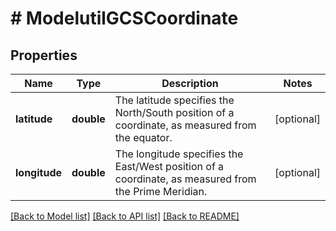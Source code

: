 # # ModelutilGCSCoordinate

## Properties

Name | Type | Description | Notes
------------ | ------------- | ------------- | -------------
**latitude** | **double** | The latitude specifies the North/South position of a coordinate, as measured from the equator. | [optional]
**longitude** | **double** | The longitude specifies the East/West position of a coordinate, as measured from the Prime Meridian. | [optional]

[[Back to Model list]](../../README.md#models) [[Back to API list]](../../README.md#endpoints) [[Back to README]](../../README.md)
